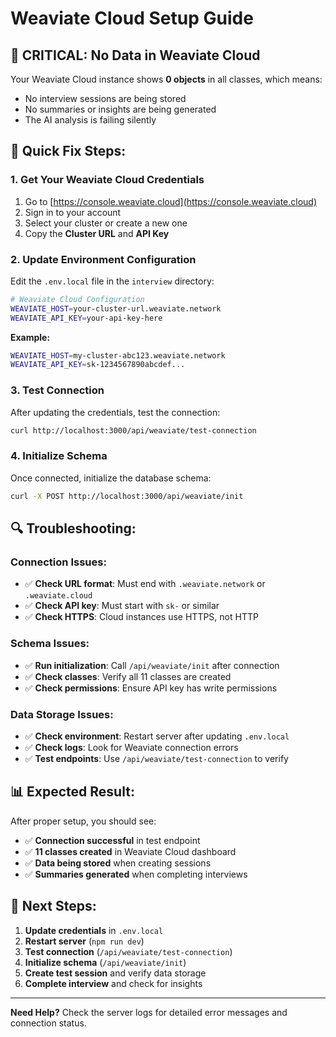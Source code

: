 # Weaviate Cloud Setup Guide

## 🚨 **CRITICAL: No Data in Weaviate Cloud**

Your Weaviate Cloud instance shows **0 objects** in all classes, which means:
- No interview sessions are being stored
- No summaries or insights are being generated
- The AI analysis is failing silently

## 🔧 **Quick Fix Steps:**

### 1. **Get Your Weaviate Cloud Credentials**
1. Go to [https://console.weaviate.cloud](https://console.weaviate.cloud)
2. Sign in to your account
3. Select your cluster or create a new one
4. Copy the **Cluster URL** and **API Key**

### 2. **Update Environment Configuration**
Edit the `.env.local` file in the `interview` directory:

```bash
# Weaviate Cloud Configuration
WEAVIATE_HOST=your-cluster-url.weaviate.network
WEAVIATE_API_KEY=your-api-key-here
```

**Example:**
```bash
WEAVIATE_HOST=my-cluster-abc123.weaviate.network
WEAVIATE_API_KEY=sk-1234567890abcdef...
```

### 3. **Test Connection**
After updating the credentials, test the connection:

```bash
curl http://localhost:3000/api/weaviate/test-connection
```

### 4. **Initialize Schema**
Once connected, initialize the database schema:

```bash
curl -X POST http://localhost:3000/api/weaviate/init
```

## 🔍 **Troubleshooting:**

### **Connection Issues:**
- ✅ **Check URL format**: Must end with `.weaviate.network` or `.weaviate.cloud`
- ✅ **Check API key**: Must start with `sk-` or similar
- ✅ **Check HTTPS**: Cloud instances use HTTPS, not HTTP

### **Schema Issues:**
- ✅ **Run initialization**: Call `/api/weaviate/init` after connection
- ✅ **Check classes**: Verify all 11 classes are created
- ✅ **Check permissions**: Ensure API key has write permissions

### **Data Storage Issues:**
- ✅ **Check environment**: Restart server after updating `.env.local`
- ✅ **Check logs**: Look for Weaviate connection errors
- ✅ **Test endpoints**: Use `/api/weaviate/test-connection` to verify

## 📊 **Expected Result:**

After proper setup, you should see:
- ✅ **Connection successful** in test endpoint
- ✅ **11 classes created** in Weaviate Cloud dashboard
- ✅ **Data being stored** when creating sessions
- ✅ **Summaries generated** when completing interviews

## 🚀 **Next Steps:**

1. **Update credentials** in `.env.local`
2. **Restart server** (`npm run dev`)
3. **Test connection** (`/api/weaviate/test-connection`)
4. **Initialize schema** (`/api/weaviate/init`)
5. **Create test session** and verify data storage
6. **Complete interview** and check for insights

---

**Need Help?** Check the server logs for detailed error messages and connection status.
